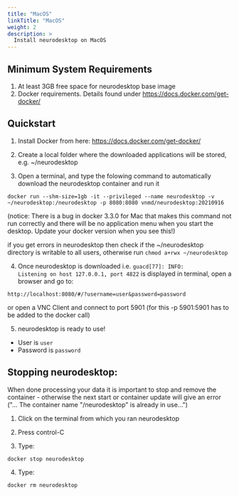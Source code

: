 ```yaml
---
title: "MacOS"
linkTitle: "MacOS"
weight: 2
description: >
  Install neurodesktop on MacOS
---
```


## Minimum System Requirements
1. At least 3GB free space for neurodesktop base image
2. Docker requirements. Details found under https://docs.docker.com/get-docker/

## Quickstart
1. Install Docker from here: https://docs.docker.com/get-docker/ 

2. Create a local folder where the downloaded applications will be stored, e.g. ~/neurodesktop 

3. Open a terminal, and type the folowing command to automatically download the neurodesktop container and run it

```
docker run --shm-size=1gb -it --privileged --name neurodesktop -v ~/neurodesktop:/neurodesktop -p 8080:8080 vnmd/neurodesktop:20210916
```
(notice: There is a bug in docker 3.3.0 for Mac that makes this command not run correctly and there will be no application menu when you start the desktop. Update your docker version when you see this!)

if you get errors in neurodesktop then check if the ~/neurodesktop directory is writable to all users, otherwise run `chmod a+rwx ~/neurodesktop`

4. Once neurodesktop is downloaded i.e. `guacd[77]: INFO:        Listening on host 127.0.0.1, port 4822` is displayed in terminal, open a browser and go to:
```
http://localhost:8080/#/?username=user&password=password
```
or open a VNC Client and connect to port 5901 (for this -p 5901:5901 has to be added to the docker call)

5. neurodesktop is ready to use!
- User is `user`
- Password is `password`

## Stopping neurodesktop:
When done processing your data it is important to stop and remove the container - otherwise the next start or container update will give an error ("... The container name "/neurodesktop" is already in use...")
1. Click on the terminal from which you ran neurodesktop

2. Press control-C

3. Type:
```
docker stop neurodesktop
```
4. Type:
```
docker rm neurodesktop
```
